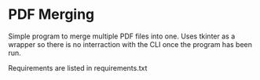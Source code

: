 # PDF Merging
Simple program to merge multiple PDF files into one.
Uses tkinter as a wrapper so there is no interraction with the CLI once the program has been run.

Requirements are listed in requirements.txt
